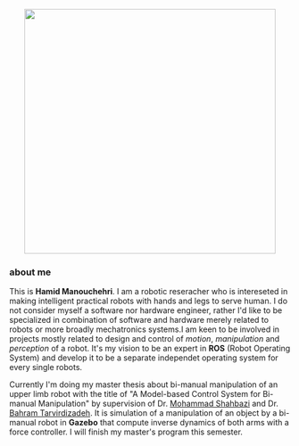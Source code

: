 <!-- ![no_sign](https://user-images.githubusercontent.com/25512825/191785764-436d5ea2-670a-41e9-b2fc-d366709d2146.jpg) -->
<p align="center">
  <img width="450" height="439" src="https://user-images.githubusercontent.com/25512825/191785764-436d5ea2-670a-41e9-b2fc-d366709d2146.jpg">
</p>

### about me

This is __Hamid Manouchehri__. I am a robotic reseracher who is intereseted in making intelligent practical robots with hands and legs to serve human. I do not consider myself a software nor hardware engineer, rather I'd like to be specialized in combination of software and hardware merely related to robots or more broadly mechatronics systems.I am keen to be involved in projects mostly related to design and control of _motion_, _manipulation_ and _perception_ of a robot. It's my vision to be an expert in __ROS__ (Robot Operating System) and develop it to be a separate independet operating system for every single robots.

Currently I'm doing my master thesis about bi-manual manipulation of an upper limb robot with the title of "A Model-based Control System for Bi-manual Manipulation" by supervision of Dr. [Mohammad Shahbazi] and Dr. [Bahram Tarvirdizadeh]. It is simulation of a manipulation of an object by a bi-manual robot in __Gazebo__ that compute inverse dynamics of both arms with a force controller. I will finish my master's program this semester.

[Mohammad Shahbazi]: https://mech.iust.ac.ir/en/faculty/dr-mohammad-shahbazi/
[Bahram Tarvirdizadeh]: https://profile.ut.ac.ir/en/~bahram
